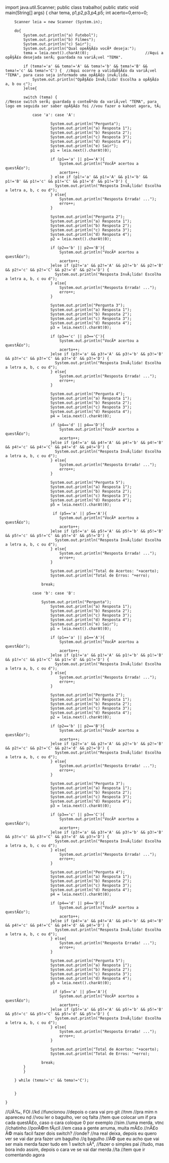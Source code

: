 import java.util.Scanner;
public class trabalho{
    public static void main(String[] args) {
        char tema, p1,p2,p3,p4,p5;
        int acerto=0,erro=0;

        Scanner leia = new Scanner (System.in);

        do{
            System.out.println("a) Futebol");
            System.out.println("b) Filmes");
            System.out.println("c) Sair");
            System.out.println("Qual opeÃ§Ã£o vocÃª deseja:");
            tema = leia.next().charAt(0);                         //Aqui a opÃ§Ã£o desejada serÃ¡ guardada na variÃ¡vel "TEMA".

            if (tema!='a' && tema!='A' && tema!='b' && tema!='B' && tema!='c' && tema!='C') {  //Aqui ocorre a validaÃ§Ã£o da variÃ¡vel "TEMA", para caso seja informado uma opÃ§Ã£o invÃ¡lida.
                System.out.println("OpÃ§Ã£o InvÃ¡lida! Escolha a opÃ§Ã£o a, b ou c");
            }else{
                
            switch (tema) {                                            //Nesse switch serÃ¡ guardada o conteÃºdo da variÃ¡vel "TEMA", para logo em seguida ser saber opÃ§Ã£o foi //vou fazer o kahoot agora, tÃ¡
   
                case 'a': case 'A':
                
                        System.out.println("Pergunta");
                        System.out.println("a) Resposta 1");
                        System.out.println("b) Resposta 2");
                        System.out.println("c) Resposta 3");
                        System.out.println("d) Resposta 4");
                        System.out.println("e) Sair");
                        p1 = leia.next().charAt(0);
                        
                        if (p1=='a' || p1=='A'){
                            System.out.println("VocÃª acertou a questÃ£o");
                            acerto++;
                        } else if (p1!='a' && p1!='A' && p1!='b' && p1!='B' && p1!='c' && p1!='C' && p1!='d' && p1!='D') {
                          System.out.println("Resposta InvÃ¡lida! Escolha a letra a, b, c ou d");  
                        } else{
                            System.out.println("Resposta Errada! ...");
                            erro++;
                        }

                        System.out.println("Pergunta 2");
                        System.out.println("a) Resposta 1");
                        System.out.println("b) Resposta 2");
                        System.out.println("c) Resposta 3");
                        System.out.println("d) Resposta 4");
                        p2 = leia.next().charAt(0);

                        if (p2=='b' || p2=='B'){
                            System.out.println("VocÃª acertou a questÃ£o");
                            acerto++;
                        }else if (p2!='a' && p2!='A' && p2!='b' && p2!='B' && p2!='c' && p2!='C' && p2!='d' && p2!='D') {
                          System.out.println("Resposta InvÃ¡lida! Escolha a letra a, b, c ou d");  
                        } else{
                            System.out.println("Resposta Errada! ...");
                            erro++;
                        }

                        System.out.println("Pergunta 3");
                        System.out.println("a) Resposta 1");
                        System.out.println("b) Resposta 2");
                        System.out.println("c) Resposta 3");
                        System.out.println("d) Resposta 4");
                        p3 = leia.next().charAt(0);

                        if (p3=='c' || p3=='C'){
                            System.out.println("VocÃª acertou a questÃ£o");
                            acerto++;
                        }else if (p3!='a' && p3!='A' && p3!='b' && p3!='B' && p3!='c' && p3!='C' && p3!='d' && p3!='D') {
                          System.out.println("Resposta InvÃ¡lida! Escolha a letra a, b, c ou d");  
                        } else{
                            System.out.println("Resposta Errada! ...");
                            erro++;
                        }

                        System.out.println("Pergunta 4");
                        System.out.println("a) Resposta 1");
                        System.out.println("b) Resposta 2");
                        System.out.println("c) Resposta 3");
                        System.out.println("d) Resposta 4");
                        p4 = leia.next().charAt(0);

                        if (p4=='d' || p4=='D'){
                            System.out.println("VocÃª acertou a questÃ£o");
                            acerto++;
                        }else if (p4!='a' && p4!='A' && p4!='b' && p4!='B' && p4!='c' && p4!='C' && p4!='d' && p4!='D') {
                          System.out.println("Resposta InvÃ¡lida! Escolha a letra a, b, c ou d");  
                        } else{
                            System.out.println("Resposta Errada! ...");
                            erro++;
                        }

                        System.out.println("Pergunta 5");
                        System.out.println("a) Resposta 1");
                        System.out.println("b) Resposta 2");
                        System.out.println("c) Resposta 3");
                        System.out.println("d) Resposta 4");
                        p5 = leia.next().charAt(0);

                         if (p5=='a' || p5=='A'){
                            System.out.println("VocÃª acertou a questÃ£o");
                            acerto++;
                        }else if (p5!='a' && p5!='A' && p5!='b' && p5!='B' && p5!='c' && p5!='C' && p5!='d' && p5!='D') {
                          System.out.println("Resposta InvÃ¡lida! Escolha a letra a, b, c ou d");  
                        } else{
                            System.out.println("Resposta Errada! ...");
                            erro++;
                        }

                        System.out.println("Total de Acertos: "+acerto);
                        System.out.println("Total de Erros: "+erro);

                    break;
            
                case 'b': case 'B':
                    
                    System.out.println("Pergunta");
                        System.out.println("a) Resposta 1");
                        System.out.println("b) Resposta 2");
                        System.out.println("c) Resposta 3");
                        System.out.println("d) Resposta 4");
                        System.out.println("e) Sair");
                        p1 = leia.next().charAt(0);
                        
                        if (p1=='a' || p1=='A'){
                            System.out.println("VocÃª acertou a questÃ£o");
                            acerto++;
                        }else if (p1!='a' && p1!='A' && p1!='b' && p1!='B' && p1!='c' && p1!='C' && p1!='d' && p1!='D') {
                          System.out.println("Resposta InvÃ¡lida! Escolha a letra a, b, c ou d");  
                        } else{
                            System.out.println("Resposta Errada! ...");
                            erro++;
                        }

                        System.out.println("Pergunta 2");
                        System.out.println("a) Resposta 1");
                        System.out.println("b) Resposta 2");
                        System.out.println("c) Resposta 3");
                        System.out.println("d) Resposta 4");
                        p2 = leia.next().charAt(0);

                        if (p2=='b' || p2=='B'){
                            System.out.println("VocÃª acertou a questÃ£o");
                            acerto++;
                        }else if (p2!='a' && p2!='A' && p2!='b' && p2!='B' && p2!='c' && p2!='C' && p2!='d' && p2!='D') {
                          System.out.println("Resposta InvÃ¡lida! Escolha a letra a, b, c ou d");  
                        } else{
                            System.out.println("Resposta Errada! ...");
                            erro++;
                        }

                        System.out.println("Pergunta 3");
                        System.out.println("a) Resposta 1");
                        System.out.println("b) Resposta 2");
                        System.out.println("c) Resposta 3");
                        System.out.println("d) Resposta 4");
                        p3 = leia.next().charAt(0);

                        if (p3=='c' || p3=='C'){
                            System.out.println("VocÃª acertou a questÃ£o");
                            acerto++;
                        }else if (p3!='a' && p3!='A' && p3!='b' && p3!='B' && p3!='c' && p3!='C' && p3!='d' && p3!='D') {
                          System.out.println("Resposta InvÃ¡lida! Escolha a letra a, b, c ou d");  
                        } else{
                            System.out.println("Resposta Errada! ...");
                            erro++;
                        }

                        System.out.println("Pergunta 4");
                        System.out.println("a) Resposta 1");
                        System.out.println("b) Resposta 2");
                        System.out.println("c) Resposta 3");
                        System.out.println("d) Resposta 4");
                        p4 = leia.next().charAt(0);

                        if (p4=='d' || p4=='D'){
                            System.out.println("VocÃª acertou a questÃ£o");
                            acerto++;
                        }else if (p4!='a' && p4!='A' && p4!='b' && p4!='B' && p4!='c' && p4!='C' && p4!='d' && p4!='D') {
                          System.out.println("Resposta InvÃ¡lida! Escolha a letra a, b, c ou d");  
                        } else{
                            System.out.println("Resposta Errada! ...");
                            erro++;
                        }

                        System.out.println("Pergunta 5");
                        System.out.println("a) Resposta 1");
                        System.out.println("b) Resposta 2");
                        System.out.println("c) Resposta 3");
                        System.out.println("d) Resposta 4");
                        p5 = leia.next().charAt(0);

                         if (p5=='a' || p5=='A'){
                            System.out.println("VocÃª acertou a questÃ£o");
                            acerto++;
                        }else if (p5!='a' && p5!='A' && p5!='b' && p5!='B' && p5!='c' && p5!='C' && p5!='d' && p5!='D') {
                          System.out.println("Resposta InvÃ¡lida! Escolha a letra a, b, c ou d");  
                        } else{
                            System.out.println("Resposta Errada! ...");
                            erro++;
                        }

                        System.out.println("Total de Acertos: "+acerto);
                        System.out.println("Total de Erros: "+erro);

                    break;
            }
            }

        } while (tema!='c' && tema!='C');

                
        }

    }


   //UÃ‰, FOI 
   //kd 
   //funcionou
   //depois o cara vai pro git 
   //tnm
   //pra mim n apareceu nd
   //vou ler o bagulho, ver oq falta 
   //tem que colocar um if pra cada questÃ£o, caso o cara coloque 0 por exemplo
   //sim
   //uma merda, vtnc
   //chatinho
   //porÃ©m fÃ¡cil
   //em casa a gente arruma, muita mÃ£o
   //nÃ£o Ã© mais facil fazer dois switch?
   //onde?
   //na real deixa, depois eu quero ver se vai dar pra fazer um bagulho
   //q bagulho
   //Ã© que eu acho que vai ser mais merda fazer tudo em 1 switch sÃ³, 
   //fazer o simples pai
   //tudo, mas bora indo assim, depois o cara ve se vai dar merda 
   //ta
   //tem que ir comentando agora
